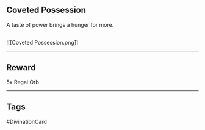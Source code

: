 ## Coveted Possession
A taste of power brings a hunger for more.
## 
![[Coveted Possession.png]]

---
## Reward
5x Regal Orb

---
## Tags
#DivinationCard